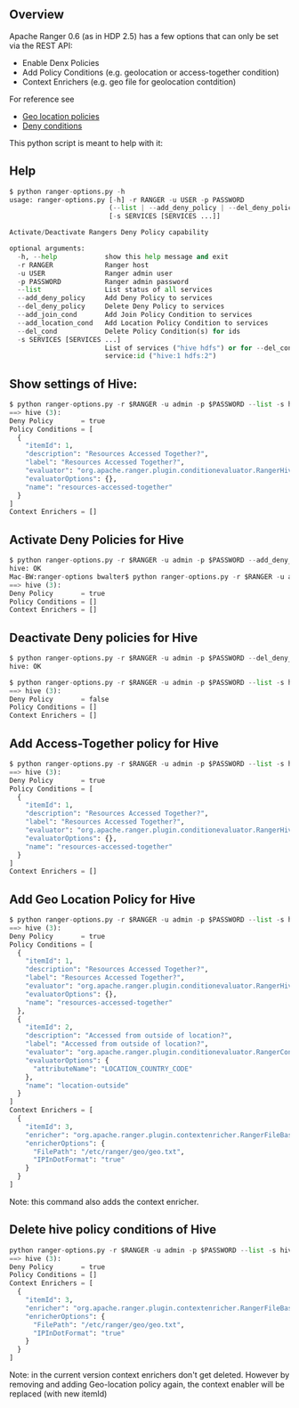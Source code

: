 ## Overview

Apache Ranger 0.6 (as in HDP 2.5) has a few options that can only be set via the REST API:

- Enable Denx Policies
- Add Policy Conditions (e.g. geolocation or access-together condition)
- Context Enrichers (e.g. geo file for geolocation contdition)

For reference see 

- [Geo location policies](https://cwiki.apache.org/confluence/display/RANGER/Geo-location+based+policies)
- [Deny conditions](https://cwiki.apache.org/confluence/display/RANGER/Deny-conditions+and+excludes+in+Ranger+policies)

This python script is meant to help with it:

## Help

```python
$ python ranger-options.py -h
usage: ranger-options.py [-h] -r RANGER -u USER -p PASSWORD
                         (--list | --add_deny_policy | --del_deny_policy | --add_join_cond | --add_location_cond | --del_cond)
                         [-s SERVICES [SERVICES ...]]

Activate/Deactivate Rangers Deny Policy capability

optional arguments:
  -h, --help            show this help message and exit
  -r RANGER             Ranger host
  -u USER               Ranger admin user
  -p PASSWORD           Ranger admin password
  --list                List status of all services
  --add_deny_policy     Add Deny Policy to services
  --del_deny_policy     Delete Deny Policy to services
  --add_join_cond       Add Join Policy Condition to services
  --add_location_cond   Add Location Policy Condition to services
  --del_cond            Delete Policy Condition(s) for ids
  -s SERVICES [SERVICES ...]
                        List of services ("hive hdfs") or for --del_cond
                        service:id ("hive:1 hdfs:2")
```

## Show settings of Hive:

```python
$ python ranger-options.py -r $RANGER -u admin -p $PASSWORD --list -s hive
==> hive (3):
Deny Policy       = true
Policy Conditions = [
  {
    "itemId": 1,
    "description": "Resources Accessed Together?",
    "label": "Resources Accessed Together?",
    "evaluator": "org.apache.ranger.plugin.conditionevaluator.RangerHiveResourcesAccessedTogetherCondition",
    "evaluatorOptions": {},
    "name": "resources-accessed-together"
  }
]
Context Enrichers = []
```

## Activate Deny Policies for Hive

```python
$ python ranger-options.py -r $RANGER -u admin -p $PASSWORD --add_deny_policy -s hive
hive: OK
Mac-BW:ranger-options bwalter$ python ranger-options.py -r $RANGER -u admin -p $PASSWORD --list -s hive
==> hive (3):
Deny Policy       = true
Policy Conditions = []
Context Enrichers = []
```

## Deactivate Deny policies for Hive

```python
$ python ranger-options.py -r $RANGER -u admin -p $PASSWORD --del_deny_policy -s hive
hive: OK

$ python ranger-options.py -r $RANGER -u admin -p $PASSWORD --list -s hive
==> hive (3):
Deny Policy       = false
Policy Conditions = []
Context Enrichers = []
```


## Add Access-Together policy for Hive

```python
$ python ranger-options.py -r $RANGER -u admin -p $PASSWORD --list -s hive
==> hive (3):
Deny Policy       = true
Policy Conditions = [
  {
    "itemId": 1,
    "description": "Resources Accessed Together?",
    "label": "Resources Accessed Together?",
    "evaluator": "org.apache.ranger.plugin.conditionevaluator.RangerHiveResourcesAccessedTogetherCondition",
    "evaluatorOptions": {},
    "name": "resources-accessed-together"
  }
]
Context Enrichers = []
```

## Add Geo Location Policy for Hive

```python
$ python ranger-options.py -r $RANGER -u admin -p $PASSWORD --list -s hive
==> hive (3):
Deny Policy       = true
Policy Conditions = [
  {
    "itemId": 1,
    "description": "Resources Accessed Together?",
    "label": "Resources Accessed Together?",
    "evaluator": "org.apache.ranger.plugin.conditionevaluator.RangerHiveResourcesAccessedTogetherCondition",
    "evaluatorOptions": {},
    "name": "resources-accessed-together"
  },
  {
    "itemId": 2,
    "description": "Accessed from outside of location?",
    "label": "Accessed from outside of location?",
    "evaluator": "org.apache.ranger.plugin.conditionevaluator.RangerContextAttributeValueNotInCondition",
    "evaluatorOptions": {
      "attributeName": "LOCATION_COUNTRY_CODE"
    },
    "name": "location-outside"
  }
]
Context Enrichers = [
  {
    "itemId": 3,
    "enricher": "org.apache.ranger.plugin.contextenricher.RangerFileBasedGeolocationProvider",
    "enricherOptions": {
      "FilePath": "/etc/ranger/geo/geo.txt",
      "IPInDotFormat": "true"
    }
  }
]
```

Note: this command also adds the context enricher.


## Delete hive policy conditions of Hive

```python
python ranger-options.py -r $RANGER -u admin -p $PASSWORD --list -s hive
==> hive (3):
Deny Policy       = true
Policy Conditions = []
Context Enrichers = [
  {
    "itemId": 3,
    "enricher": "org.apache.ranger.plugin.contextenricher.RangerFileBasedGeolocationProvider",
    "enricherOptions": {
      "FilePath": "/etc/ranger/geo/geo.txt",
      "IPInDotFormat": "true"
    }
  }
]
```

Note: in the current version context enrichers don't get deleted. However by removing and adding Geo-location policy again, the context enabler will be replaced (with new itemId)


